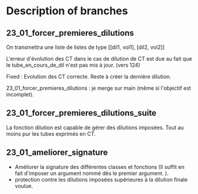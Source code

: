 # Description of branches

## 23_01_forcer_premieres_dilutions
On transmettra une liste de listes de type [[dil1, vol1], [dil2, vol2]]

L'erreur d'évolution des CT dans le cas de dilution de CT est due au fait que le tube_en_cours_de_dil n'est pas mis à jour. (vers 124)

Fixed : Evolution des CT correcte. 
   Reste à créer la dernière dilution.

23_01_forcer_premieres_dilutions : je merge sur main (même si l'objectif est incomplet).

## 23_01_forcer_premieres_dilutions_suite
La fonction dilution est capable de gérer des dilutions imposées. Tout au moins pur les tubes exprimés en CT.

## 23_01_ameliorer_signature
  * Améliorer la signature des différentes classes et fonctions (Il suffit en fait d'imposer un argument nommé dès le premier argument.
    ). 
  * protection contre les dilutions imposées supérieures à la dilution finale voulue. 

